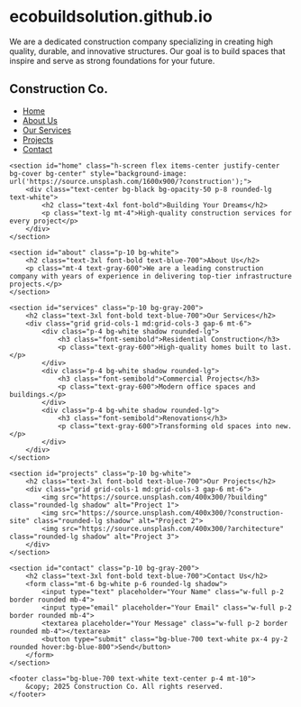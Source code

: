 # ecobuildsolution.github.io
We are a dedicated construction company specializing in creating high quality, durable, and innovative structures.  Our goal is to build spaces that inspire and serve as strong foundations for your future.
<!DOCTYPE html>
<html lang="en">
<head>
    <meta charset="UTF-8">
    <meta name="viewport" content="width=device-width, initial-scale=1.0">
    <title>Construction Company</title>
    <script src="https://cdn.tailwindcss.com"></script>
</head>
<body class="bg-gray-100">
    <nav class="bg-blue-700 text-white p-4 flex justify-between">
        <h1 class="text-xl font-bold">Construction Co.</h1>
        <ul class="flex gap-4">
            <li><a href="#home" class="hover:text-yellow-300">Home</a></li>
            <li><a href="#about" class="hover:text-yellow-300">About Us</a></li>
            <li><a href="#services" class="hover:text-yellow-300">Our Services</a></li>
            <li><a href="#projects" class="hover:text-yellow-300">Projects</a></li>
            <li><a href="#contact" class="hover:text-yellow-300">Contact</a></li>
        </ul>
    </nav>
    
    <section id="home" class="h-screen flex items-center justify-center bg-cover bg-center" style="background-image: url('https://source.unsplash.com/1600x900/?construction');">
        <div class="text-center bg-black bg-opacity-50 p-8 rounded-lg text-white">
            <h2 class="text-4xl font-bold">Building Your Dreams</h2>
            <p class="text-lg mt-4">High-quality construction services for every project</p>
        </div>
    </section>
    
    <section id="about" class="p-10 bg-white">
        <h2 class="text-3xl font-bold text-blue-700">About Us</h2>
        <p class="mt-4 text-gray-600">We are a leading construction company with years of experience in delivering top-tier infrastructure projects.</p>
    </section>
    
    <section id="services" class="p-10 bg-gray-200">
        <h2 class="text-3xl font-bold text-blue-700">Our Services</h2>
        <div class="grid grid-cols-1 md:grid-cols-3 gap-6 mt-6">
            <div class="p-4 bg-white shadow rounded-lg">
                <h3 class="font-semibold">Residential Construction</h3>
                <p class="text-gray-600">High-quality homes built to last.</p>
            </div>
            <div class="p-4 bg-white shadow rounded-lg">
                <h3 class="font-semibold">Commercial Projects</h3>
                <p class="text-gray-600">Modern office spaces and buildings.</p>
            </div>
            <div class="p-4 bg-white shadow rounded-lg">
                <h3 class="font-semibold">Renovations</h3>
                <p class="text-gray-600">Transforming old spaces into new.</p>
            </div>
        </div>
    </section>
    
    <section id="projects" class="p-10 bg-white">
        <h2 class="text-3xl font-bold text-blue-700">Our Projects</h2>
        <div class="grid grid-cols-1 md:grid-cols-3 gap-6 mt-6">
            <img src="https://source.unsplash.com/400x300/?building" class="rounded-lg shadow" alt="Project 1">
            <img src="https://source.unsplash.com/400x300/?construction-site" class="rounded-lg shadow" alt="Project 2">
            <img src="https://source.unsplash.com/400x300/?architecture" class="rounded-lg shadow" alt="Project 3">
        </div>
    </section>
    
    <section id="contact" class="p-10 bg-gray-200">
        <h2 class="text-3xl font-bold text-blue-700">Contact Us</h2>
        <form class="mt-6 bg-white p-6 rounded-lg shadow">
            <input type="text" placeholder="Your Name" class="w-full p-2 border rounded mb-4">
            <input type="email" placeholder="Your Email" class="w-full p-2 border rounded mb-4">
            <textarea placeholder="Your Message" class="w-full p-2 border rounded mb-4"></textarea>
            <button type="submit" class="bg-blue-700 text-white px-4 py-2 rounded hover:bg-blue-800">Send</button>
        </form>
    </section>
    
    <footer class="bg-blue-700 text-white text-center p-4 mt-10">
        &copy; 2025 Construction Co. All rights reserved.
    </footer>
</body>
</html>
